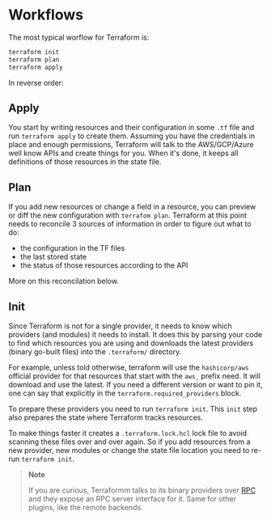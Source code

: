 # Workflows

The most typical worflow for Terraform is:

```bash
terraform init
terraform plan
terraform apply
```

In reverse order:


## Apply

You start by writing resources and their configuration in some `.tf`
file and run `terraform apply` to create them. Assuming you have the
credentials in place and enough permissions, Terraform will talk to the
AWS/GCP/Azure well know APIs and create things for you. When it's done,
it keeps all definitions of those resources in the state file.


## Plan

If you add new resources or change a field in a resource, you can
preview or diff the new configuration with `terrafom plan`. Terraform
at this point needs to reconcile 3 sources of information in order to
figure out what to do:

- the configuration in the TF files
- the last stored state
- the status of those resources according to the API

More on this reconcilation below.


## Init

Since Terraform is not for a single provider, it needs to know which
providers (and modules) it needs to install. It does this by parsing
your code to find which resources you are using and downloads the latest
providers (binary go-built files) into the `.terraform/` directory.

For example, unless told otherwise, terraform will use the
`hashicorp/aws` official provider for that resources that start with
the `aws_` prefix need. It will download and use the latest. If you need
a different version or want to pin it, one can say that explicitly in
the `terraform.required_providers` block.

To prepare these providers you need to run `terraform init`. This `init`
step also prepares the state where Terraform tracks resources.

To make things faster it creates a `.terraform.lock.hcl` lock file to
avoid scanning these files over and over again. So if you add resources
from a new provider, new modules or change the state file location you
need to re-run `terraform init`.


> **Note**
>
> If you are curious, Terraformm talks to its binary providers over
> [RPC](https://github.com/hashicorp/terraform-provider-aws/blob/main/main.go#L32-L36)
> and they expose an RPC server interface for it. Same for other
> plugins, like the remote backends.
